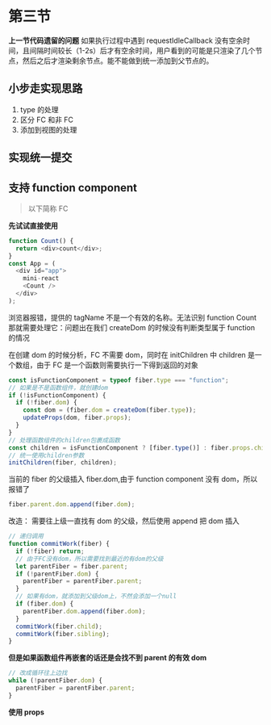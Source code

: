 # 第三节

**上一节代码遗留的问题**
如果执行过程中遇到 requestIdleCallback 没有空余时间，且间隔时间较长（1-2s）后才有空余时间，用户看到的可能是只渲染了几个节点，然后之后才渲染剩余节点。能不能做到统一添加到父节点的。

## 小步走实现思路

1. type 的处理
2. 区分 FC 和非 FC
3. 添加到视图的处理

## 实现统一提交

## 支持 function component

> 以下简称 FC

**先试试直接使用**

```js
function Count() {
  return <div>count</div>;
}
const App = (
  <div id="app">
    mini-react
    <Count />
  </div>
);
```

浏览器报错，提供的 tagName 不是一个有效的名称。无法识别 function Count
那就需要处理它：问题出在我们 createDom 的时候没有判断类型属于 function 的情况

在创建 dom 的时候分析，FC 不需要 dom，同时在 initChildren 中 children 是一个数组，由于 FC 是一个函数则需要执行一下得到返回的对象

```js
const isFunctionComponent = typeof fiber.type === "function";
// 如果是不是函数组件，就创建dom
if (!isFunctionComponent) {
  if (!fiber.dom) {
    const dom = (fiber.dom = createDom(fiber.type));
    updateProps(dom, fiber.props);
  }
}
// 处理函数组件的children包裹成函数
const children = isFunctionComponent ? [fiber.type()] : fiber.props.children;
// 统一使用children参数
initChildren(fiber, children);
```

当前的 fiber 的父级插入 fiber.dom,由于 function component 没有 dom，所以报错了

```js
fiber.parent.dom.append(fiber.dom);
```

改造： 需要往上级一直找有 dom 的父级，然后使用 append 把 dom 插入

```js
// 递归调用
function commitWork(fiber) {
  if (!fiber) return;
  // 由于FC没有dom，所以需要找到最近的有dom的父级
  let parentFiber = fiber.parent;
  if (!parentFiber.dom) {
    parentFiber = parentFiber.parent;
  }
  // 如果有dom，就添加到父级dom上，不然会添加一个null
  if (fiber.dom) {
    parentFiber.dom.append(fiber.dom);
  }
  commitWork(fiber.child);
  commitWork(fiber.sibling);
}
```

**但是如果函数组件再嵌套的话还是会找不到 parent 的有效 dom**

```js
// 改成循环往上边找
while (!parentFiber.dom) {
  parentFiber = parentFiber.parent;
}
```

**使用 props**

